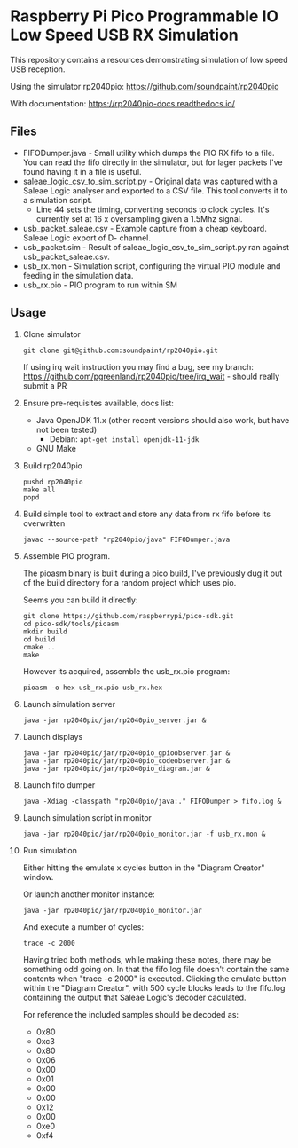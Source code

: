 # Raspberry Pi Pico Programmable IO Low Speed USB RX Simulation

This repository contains a resources demonstrating simulation of low speed USB reception.

Using the simulator rp2040pio: https://github.com/soundpaint/rp2040pio

With documentation: https://rp2040pio-docs.readthedocs.io/

## Files

* FIFODumper.java - Small utility which dumps the PIO RX fifo to a file. You can read the fifo directly in the simulator, but for lager packets I've found having it in a file is useful.
* saleae_logic_csv_to_sim_script.py - Original data was captured with a Saleae Logic analyser and exported to a CSV file. This tool converts it to a simulation script.
    * Line 44 sets the timing, converting seconds to clock cycles. It's currently set at 16 x oversampling given a 1.5Mhz signal.
* usb_packet_saleae.csv - Example capture from a cheap keyboard. Saleae Logic export of D- channel.
* usb_packet.sim - Result of saleae_logic_csv_to_sim_script.py ran against usb_packet_saleae.csv.
* usb_rx.mon - Simulation script, configuring the virtual PIO module and feeding in the simulation data.
* usb_rx.pio - PIO program to run within SM

## Usage

1. Clone simulator

    ```
    git clone git@github.com:soundpaint/rp2040pio.git
    ```

    If using irq wait instruction you may find a bug, see my branch: https://github.com/pgreenland/rp2040pio/tree/irq_wait - should really submit a PR

2. Ensure pre-requisites available, docs list:

    * Java OpenJDK 11.x (other recent versions should also work, but have not been tested)
        * Debian: `apt-get install openjdk-11-jdk`
    * GNU Make

3. Build rp2040pio

    ```
    pushd rp2040pio
    make all
    popd
    ```

4. Build simple tool to extract and store any data from rx fifo before its overwritten

    ```
    javac --source-path "rp2040pio/java" FIFODumper.java
    ```

5. Assemble PIO program. 

    The pioasm binary is built during a pico build, I've previously dug it out of the build directory for a random project which uses pio.

    Seems you can build it directly:

    ```
    git clone https://github.com/raspberrypi/pico-sdk.git
    cd pico-sdk/tools/pioasm
    mkdir build
    cd build
    cmake ..
    make
    ```

    However its acquired, assemble the usb_rx.pio program:

    ```
    pioasm -o hex usb_rx.pio usb_rx.hex
    ```

6. Launch simulation server

    ```
    java -jar rp2040pio/jar/rp2040pio_server.jar &
    ```

7. Launch displays

    ```
    java -jar rp2040pio/jar/rp2040pio_gpioobserver.jar &
    java -jar rp2040pio/jar/rp2040pio_codeobserver.jar &
    java -jar rp2040pio/jar/rp2040pio_diagram.jar &
    ```

8. Launch fifo dumper

    ```
    java -Xdiag -classpath "rp2040pio/java:." FIFODumper > fifo.log &
    ```

9. Launch simulation script in monitor

    ```
    java -jar rp2040pio/jar/rp2040pio_monitor.jar -f usb_rx.mon &
    ```

10. Run simulation

    Either hitting the emulate x cycles button in the "Diagram Creator" window.

    Or launch another monitor instance:
    ```
    java -jar rp2040pio/jar/rp2040pio_monitor.jar
    ```

    And execute a number of cycles:
    ```
    trace -c 2000
    ```

    Having tried both methods, while making these notes, there may be something odd going on.
    In that the fifo.log file doesn't contain the same contents when "trace -c 2000" is executed.
    Clicking the emulate button within the "Diagram Creator", with 500 cycle blocks leads to the fifo.log containing the output that Saleae Logic's decoder caculated.

    For reference the included samples should be decoded as:
    * 0x80
    * 0xc3
    * 0x80
    * 0x06
    * 0x00
    * 0x01
    * 0x00
    * 0x00
    * 0x12
    * 0x00
    * 0xe0
    * 0xf4
